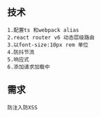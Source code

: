 ## 技术

```
1.配置ts 和webpack alias
2.react router v6 动态层级路由
3.以font-size:10px rem 单位
4.防抖节流
5.响应式
6.添加请求加载中
```

## 需求

```
防注入防XSS
```
